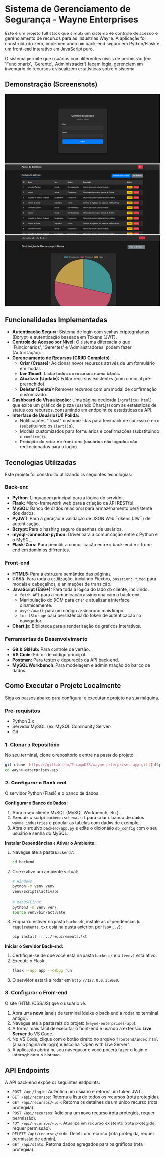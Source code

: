 # Sistema de Gerenciamento de Segurança - Wayne Enterprises

Este é um projeto full stack que simula um sistema de controle de acesso e gerenciamento de recursos para as Indústrias Wayne. A aplicação foi construída do zero, implementando um back-end seguro em Python/Flask e um front-end interativo em JavaScript puro.

O sistema permite que usuários com diferentes níveis de permissão (ex: 'Funcionário', 'Gerente', 'Administrador') façam login, gerenciem um inventário de recursos e visualizem estatísticas sobre o sistema.

## Demonstração (Screenshots)

![Tela de Login](docs/images/login.png)
![Dashboard de Recursos](docs/images/dashboard.png)
![Página de Gráficos](docs/images/graficos.png)

## Funcionalidades Implementadas

* **Autenticação Segura:** Sistema de login com senhas criptografadas (Bcrypt) e autenticação baseada em Tokens (JWT).
* **Controle de Acesso por Nível:** O sistema diferencia o que 'Funcionários', 'Gerentes' e 'Administradores' podem fazer (Autorização).
* **Gerenciamento de Recursos (CRUD Completo):**
    * **Criar (Create):** Adicionar novos recursos através de um formulário em modal.
    * **Ler (Read):** Listar todos os recursos numa tabela.
    * **Atualizar (Update):** Editar recursos existentes (com o modal pré-preenchido).
    * **Deletar (Delete):** Remover recursos com um modal de confirmação customizado.
* **Dashboard de Visualização:** Uma página dedicada (`/graficos.html`) que exibe um gráfico de pizza (usando Chart.js) com as estatísticas de status dos recursos, consumindo um endpoint de estatísticas da API.
* **Interface de Usuário (UI) Polida:**
    * Notificações "Toast" customizadas para feedback de sucesso e erro (substituindo os `alert()`s).
    * Modais customizados para formulários e confirmações (substituindo o `confirm()`).
    * Proteção de rotas no front-end (usuários não logados são redirecionados para o login).

## Tecnologias Utilizadas

Este projeto foi construído utilizando as seguintes tecnologias:

### **Back-end**
* **Python:** Linguagem principal para a lógica do servidor.
* **Flask:** Micro-framework web para a criação da API RESTful.
* **MySQL:** Banco de dados relacional para armazenamento persistente dos dados.
* **PyJWT:** Para a geração e validação de JSON Web Tokens (JWT) de autenticação.
* **Bcrypt:** Para o hashing seguro de senhas de usuários.
* **mysql-connector-python:** Driver para a comunicação entre o Python e o MySQL.
* **Flask-Cors:** Para permitir a comunicação entre o back-end e o front-end em domínios diferentes.

### **Front-end**
* **HTML5:** Para a estrutura semântica das páginas.
* **CSS3:** Para toda a estilização, incluindo Flexbox, `position: fixed` para modais e cabeçalhos, e animações de transição.
* **JavaScript (ES6+):** Para toda a lógica do lado do cliente, incluindo:
    * `fetch API` para a comunicação assíncrona com o back-end.
    * Manipulação do DOM para criar e atualizar a interface dinamicamente.
    * `async/await` para um código assíncrono mais limpo.
    * `localStorage` para persistência do token de autenticação no navegador.
* **Chart.js:** Biblioteca para a renderização de gráficos interativos.

### **Ferramentas de Desenvolvimento**
* **Git & GitHub:** Para controle de versão.
* **VS Code:** Editor de código principal.
* **Postman:** Para testes e depuração da API back-end.
* **MySQL Workbench:** Para modelagem e administração do banco de dados.

## Como Executar o Projeto Localmente

Siga os passos abaixo para configurar e executar o projeto na sua máquina.

### Pré-requisitos
* Python 3.x
* Servidor MySQL (ex: MySQL Community Server)
* Git

### 1. Clonar o Repositório
No seu terminal, clone o repositório e entre na pasta do projeto.
```bash
git clone [https://github.com/ThiagoKSR/wayne-enterprises-app.git](https://github.com/ThiagoKSR/wayne-enterprises-app.git)
cd wayne-enterprises-app
```

### 2. Configurar o Back-end
O servidor Python (Flask) e o banco de dados.

**Configurar o Banco de Dados:**
1.  Abra o seu cliente MySQL (MySQL Workbench, etc.).
2.  Execute o script `backend/schema.sql` para criar o banco de dados `wayne_industries` e popular as tabelas com dados de exemplo.
3.  Abra o arquivo `backend/app.py` e edite o dicionário `db_config` com o seu usuário e senha do MySQL.

**Instalar Dependências e Ativar o Ambiente:**
1.  Navegue até a pasta `backend/`:
    ```bash
    cd backend
    ```
2.  Crie e ative um ambiente virtual:
    ```bash
    # Windows
    python -m venv venv
    venv\Scripts\activate

    # macOS/Linux
    python3 -m venv venv
    source venv/bin/activate
    ```
3.  Enquanto estiver na pasta `backend/`, instale as dependências (o `requirements.txt` está na pasta anterior, por isso `../`):
    ```bash
    pip install -r ../requirements.txt
    ```

**Iniciar o Servidor Back-end:**
1.  Certifique-se de que você está na pasta `backend/` e o `(venv)` está ativo.
2.  Execute o Flask:
    ```bash
    flask --app app --debug run
    ```
3.  O servidor estará a rodar em `http://127.0.0.1:5000`.

### 3. Configurar o Front-end
O site (HTML/CSS/JS) que o usuário vê.

1.  Abra uma **nova** janela de terminal (deixe o back-end a rodar no terminal antigo).
2.  Navegue até a pasta raiz do projeto (`wayne-enterprises-app`).
3.  A forma mais fácil de executar o front-end é usando a extensão **Live Server** do VS Code.
4.  No VS Code, clique com o botão direito no arquivo `frontend/index.html` (a sua página de login) e escolha "Open with Live Server".
5.  A aplicação abrirá no seu navegador e você poderá fazer o login e interagir com o sistema.

## API Endpoints
A API back-end expõe os seguintes endpoints:

* `POST /api/login`: Autentica um usuário e retorna um token JWT.
* `GET /api/recursos`: Retorna a lista de todos os recursos (rota protegida).
* `GET /api/recursos/<id>`: Retorna os detalhes de um único recurso (rota protegida).
* `POST /api/recursos`: Adiciona um novo recurso (rota protegida, requer permissão).
* `PUT /api/recursos/<id>`: Atualiza um recurso existente (rota protegida, requer permissão).
* `DELETE /api/recursos/<id>`: Deleta um recurso (rota protegida, requer permissão de admin).
* `GET /api/stats`: Retorna dados agregados para os gráficos (rota protegida).
